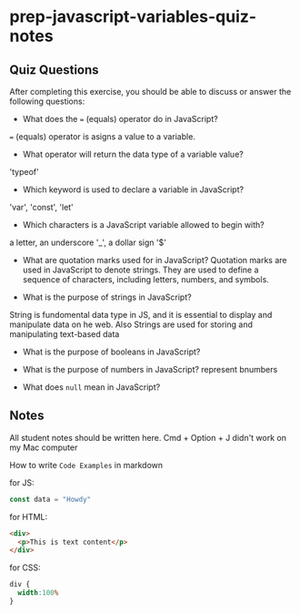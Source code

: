 # prep-javascript-variables-quiz-notes

## Quiz Questions

After completing this exercise, you should be able to discuss or answer the following questions:

- What does the `=` (equals) operator do in JavaScript?

`=` (equals) operator is asigns a value to a variable.

- What operator will return the data type of a variable value?

'typeof'

- Which keyword is used to declare a variable in JavaScript?

'var', 'const', 'let'

- Which characters is a JavaScript variable allowed to begin with?

a letter,
an underscore '_',
a dollar sign '$'

- What are quotation marks used for in JavaScript?
Quotation marks are used in JavaScript to denote strings. They are used to define a sequence of characters, including letters, numbers, and symbols.

- What is the purpose of strings in JavaScript?

String is fundomental data type in JS, and it is essential to display and manipulate data on he web.
Also Strings are used for storing and manipulating text-based data


- What is the purpose of booleans in JavaScript?


- What is the purpose of numbers in JavaScript?
represent bnumbers

- What does `null` mean in JavaScript?


## Notes

All student notes should be written here.
 Cmd + Option + J didn't work on my Mac computer


How to write `Code Examples` in markdown

for JS:
```javascript
const data = "Howdy"
```

for HTML:
```html
<div>
  <p>This is text content</p>
</div>
```

for CSS:
```css
div {
  width:100%
}
```
